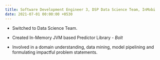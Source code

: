```yaml
---
title: Software Development Engineer 3, DSP Data Science Team, InMobi
date: 2021-07-01 00:00:00 +0530
---
```


- Switched to Data Science Team.

- Created In-Memory JVM based Predictor Library - _Bolt_

- Involved in a domain understanding, data mining, model pipelining and formulating impactful problem statements.
